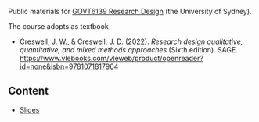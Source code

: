 Public materials for [GOVT6139 Research Design](https://www.sydney.edu.au/units/GOVT6139) (the University of Sydney).

The course adopts as textbook

- Creswell, J. W., & Creswell, J. D. (2022). *Research design qualitative, quantitative, and mixed methods approaches* (Sixth edition). SAGE. https://www.vlebooks.com/vleweb/product/openreader?id=none&isbn=9781071817964

## Content
- [Slides](slide/README.md)
